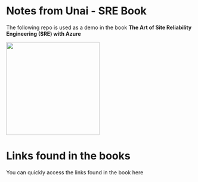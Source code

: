 # Notes from Unai - SRE Book
The following repo is used as a demo in the book **The Art of Site Reliability Engineering (SRE) with Azure**

<img src="https://user-images.githubusercontent.com/64772417/204004573-e4793fe1-1e45-46ad-8e2f-96514ffb2429.png" width="250"/>

# Links found in the books

You can quickly access the links found in the book here 
